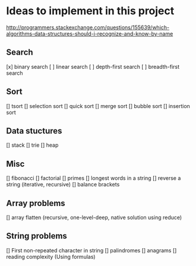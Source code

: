 # Ideas to implement in this project

http://programmers.stackexchange.com/questions/155639/which-algorithms-data-structures-should-i-recognize-and-know-by-name

## Search
[x] binary search
[ ] linear search
[ ] depth-first search
[ ] breadth-first search

## Sort
[] tsort
[] selection sort
[] quick sort
[] merge sort
[] bubble sort
[] insertion sort

## Data stuctures
[] stack
[] trie
[] heap

## Misc
[] fibonacci
[] factorial
[] primes
[] longest words in a string
[] reverse a string (iterative, recursive)
[] balance brackets

## Array problems
[] array flatten (recursive, one-level-deep, native solution using reduce)

## String problems
[] First non-repeated character in string
[] palindromes
[] anagrams
[] reading complexity (Using formulas)
